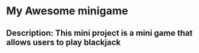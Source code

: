 # My Awesome minigame
## Description: This mini project is a mini game that allows users to play blackjack
